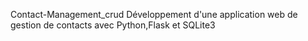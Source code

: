 Contact-Management_crud
Développement d'une application web de gestion de contacts avec Python,Flask et SQLite3

